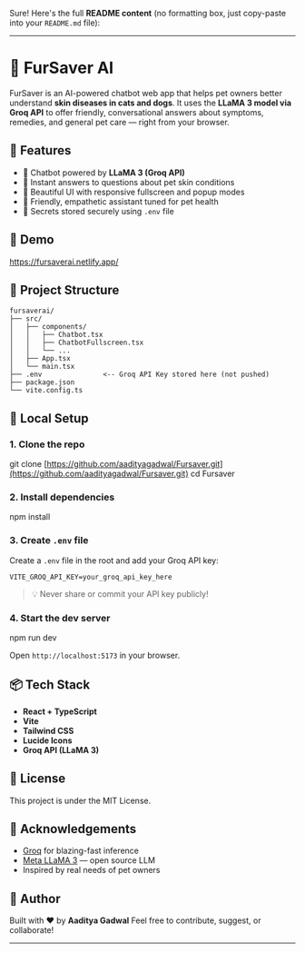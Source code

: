 Sure! Here's the full **README content** (no formatting box, just copy-paste into your `README.md` file):

---

# 🐾 FurSaver AI

FurSaver is an AI-powered chatbot web app that helps pet owners better understand **skin diseases in cats and dogs**. It uses the **LLaMA 3 model via Groq API** to offer friendly, conversational answers about symptoms, remedies, and general pet care — right from your browser.

## 🌟 Features

* 🤖 Chatbot powered by **LLaMA 3 (Groq API)**
* 💬 Instant answers to questions about pet skin conditions
* 🎨 Beautiful UI with responsive fullscreen and popup modes
* 🐶 Friendly, empathetic assistant tuned for pet health
* 🔐 Secrets stored securely using `.env` file

## 🚀 Demo

https://fursaverai.netlify.app/

## 📂 Project Structure

```
fursaverai/
├── src/
│   ├── components/
│   │   ├── Chatbot.tsx
│   │   ├── ChatbotFullscreen.tsx
│   │   └── ...
│   ├── App.tsx
│   └── main.tsx
├── .env               <-- Groq API Key stored here (not pushed)
├── package.json
└── vite.config.ts
```

## 🧪 Local Setup

### 1. Clone the repo

git clone [https://github.com/aadityagadwal/Fursaver.git](https://github.com/aadityagadwal/Fursaver.git)
cd Fursaver

### 2. Install dependencies

npm install

### 3. Create `.env` file

Create a `.env` file in the root and add your Groq API key:

```
VITE_GROQ_API_KEY=your_groq_api_key_here
```

> 💡 Never share or commit your API key publicly!

### 4. Start the dev server

npm run dev

Open `http://localhost:5173` in your browser.

## 📦 Tech Stack

* **React + TypeScript**
* **Vite**
* **Tailwind CSS**
* **Lucide Icons**
* **Groq API (LLaMA 3)**

## 📄 License

This project is under the MIT License.

## 🙌 Acknowledgements

* [Groq](https://groq.com/) for blazing-fast inference
* [Meta LLaMA 3](https://ai.meta.com/llama/) — open source LLM
* Inspired by real needs of pet owners

## 👤 Author

Built with ❤️ by **Aaditya Gadwal**
Feel free to contribute, suggest, or collaborate!

---

